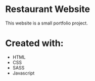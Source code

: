 # Restaurant Website 

This website is a small portfolio project.

# Created with:
 - HTML
 - CSS
 - SASS
 - Javascript